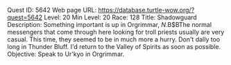 Quest ID: 5642
Web page URL: https://database.turtle-wow.org/?quest=5642
Level: 20
Min Level: 20
Race: 128
Title: Shadowguard
Description: Something important is up in Orgrimmar, $N.$B$BThe normal messengers that come through here looking for troll priests usually are very casual. This time, they seemed to be in much more a hurry. Don't dally too long in Thunder Bluff. I'd return to the Valley of Spirits as soon as possible.
Objective: Speak to Ur'kyo in Orgrimmar.
